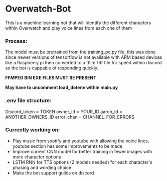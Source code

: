 # Overwatch-Bot
This is a machine learning bot that will identify the different characters within Overwatch and play voice lines from each one of them

### Process:
The model must be pretrained from the training_pc.py file, this was done since newer versions of tensorflow is not available with ARM based devices like a Raspberry pi then converted to a tflite 16f file for speed within discord so the bot is cappable of responding quickly. 

**FFMPEG BIN EXE FILES MUST BE PRESENT**

**May have to uncomment load_dotenv within main.py**
### .env file structure: 

Discord_token = TOKEN
owner_id = YOUR_ID
aaron_id = ANOTHER_OWNERS_ID
error_chan = CHANNEL_FOR_ERRORS


### Currently working on:
- Play music from spotify and youtube with allowing the voice lines, youtube section has some improvements to be made
- Improve current CNN model for better training in fewer images with more character options
- LSTM RNN for TTS options (2 models needed) for each character's phasing and wording choice
- Make the bot support guilds on discord